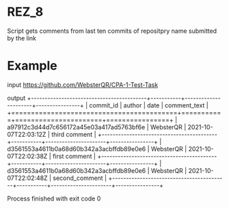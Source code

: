 # REZ_8
Script gets comments from last ten commits of repositpry name submitted by the link

# Example
  input
https://github.com/WebsterQR/CPA-1-Test-Task

  output
+------------------------------------------+-----------+----------------------+----------------+
| commit_id                                | author    | date                 | comment_text   |
+==========================================+===========+======================+================+
| a97912c3d44d7c656172a45e03a417ad5763bf6e | WebsterQR | 2021-10-07T22:03:12Z | third comment  |
+------------------------------------------+-----------+----------------------+----------------+
| d3561553a4611b0a68d60b342a3acbffdb89e0e6 | WebsterQR | 2021-10-07T22:02:38Z | first comment  |
+------------------------------------------+-----------+----------------------+----------------+
| d3561553a4611b0a68d60b342a3acbffdb89e0e6 | WebsterQR | 2021-10-07T22:02:48Z | second_comment |
+------------------------------------------+-----------+----------------------+----------------+

Process finished with exit code 0

